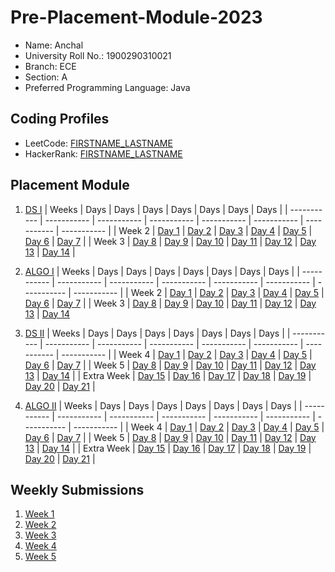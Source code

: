 # Pre-Placement-Module-2023

- Name: Anchal
- University Roll No.: 1900290310021
- Branch: ECE
- Section: A 
- Preferred Programming Language: Java

## Coding Profiles
- LeetCode: [FIRSTNAME_LASTNAME](https://leetcode.com/anchalohlan47/)
- HackerRank: [FIRSTNAME_LASTNAME](https://www.hackerrank.com/anchalohlan47)

## Placement Module
1. [DS I](https://github.com/anchalchaudhary47/Pre-Placement-Module-2023/tree/main/DS%20I)
    | Weeks | Days | Days | Days | Days | Days | Days | Days |
    | ----------- | ----------- | ----------- | ----------- | ----------- | ----------- | ----------- | ----------- | 
    | Week 2 | [Day 1](https://github.com/anchalchaudhary47/Pre-Placement-Module-2023/tree/main/DS%20I/Day%201) | [Day 2](https://github.com/anchalchaudhary47/Pre-Placement-Module-2023/tree/main/DS%20I/Day%202) | [Day 3](https://github.com/anchalchaudhary47/Pre-Placement-Module-2023/tree/main/DS%20I/Day%203) | [Day 4](https://github.com/anchalchaudhary47/Pre-Placement-Module-2023/tree/main/DS%20I/Day%204) | [Day 5](https://github.com/anchalchaudhary47/Pre-Placement-Module-2023/tree/main/DS%20I/Day%205) | [Day 6](https://github.com/anchalchaudhary47/Pre-Placement-Module-2023/tree/main/DS%20I/Day%206) | [Day 7](https://github.com/anchalchaudhary47/Pre-Placement-Module-2023/tree/main/DS%20I/Day%207) |
    | Week 3 | [Day 8](https://github.com/anchalchaudhary47/Pre-Placement-Module-2023/tree/main/DS%20I/Day%208) | [Day 9](https://github.com/anchalchaudhary47/Pre-Placement-Module-2023/tree/main/DS%20I/Day%209) | [Day 10](https://github.com/anchalchaudhary47/Pre-Placement-Module-2023/tree/main/DS%20I/Day%2010) | [Day 11](https://github.com/anchalchaudhary47/Pre-Placement-Module-2023/tree/main/DS%20I/Day%2011) | [Day 12](https://github.com/anchalchaudhary47/Pre-Placement-Module-2023/tree/main/DS%20I/Day%2012) | [Day 13](https://github.com/anchalchaudhary47/Pre-Placement-Module-2023/tree/main/DS%20I/Day%2013) | [Day 14](https://github.com/anchalchaudhary47/Pre-Placement-Module-2023/tree/main/DS%20I/Day%2014) |
    
2. [ALGO I](https://github.com/anchalchaudhary47/Pre-Placement-Module-2023/tree/main/ALGO%20I)
    | Weeks | Days | Days | Days | Days | Days | Days | Days |
    | ----------- | ----------- | ----------- | ----------- | ----------- | ----------- | ----------- | ----------- |
    | Week 2 | [Day 1](https://github.com/anchalchaudhary47/Pre-Placement-Module-2023/tree/main/ALGO%20I/Day%201) | [Day 2](https://github.com/anchalchaudhary47/Pre-Placement-Module-2023/tree/main/ALGO%20I/Day%202) | [Day 3](https://github.com/anchalchaudhary47/Pre-Placement-Module-2023/tree/main/ALGO%20I/Day%203) | [Day 4](https://github.com/anchalchaudhary47/Pre-Placement-Module-2023/tree/main/ALGO%20I/Day%204) | [Day 5](https://github.com/anchalchaudhary47/Pre-Placement-Module-2023/tree/main/ALGO%20I/Day%205) | [Day 6](https://github.com/anchalchaudhary47/Pre-Placement-Module-2023/tree/main/ALGO%20I/Day%206) | [Day 7](https://github.com/anchalchaudhary47/Pre-Placement-Module-2023/tree/main/ALGO%20I/Day%207) |
    | Week 3 | [Day 8](https://github.com/anchalchaudhary47/Pre-Placement-Module-2023/tree/main/ALGO%20I/Day%208) | [Day 9](https://github.com/anchalchaudhary47/Pre-Placement-Module-2023/tree/main/ALGO%20I/Day%209) | [Day 10](https://github.com/anchalchaudhary47/Pre-Placement-Module-2023/tree/main/ALGO%20I/Day%2010) | [Day 11](https://github.com/anchalchaudhary47/Pre-Placement-Module-2023/tree/main/ALGO%20I/Day%2011) | [Day 12](https://github.com/anchalchaudhary47/Pre-Placement-Module-2023/tree/main/ALGO%20I/Day%2012) | [Day 13](https://github.com/anchalchaudhary47/Pre-Placement-Module-2023/tree/main/ALGO%20I/Day%2013) | [Day 14](https://github.com/anchalchaudhary47/Pre-Placement-Module-2023/tree/main/ALGO%20I/Day%2014)  
    
3. [DS II](https://github.com/anchalchaudhary47/Pre-Placement-Module-2023/tree/main/DS%20II)
    | Weeks | Days | Days | Days | Days | Days | Days | Days |
    | ----------- | ----------- | ----------- | ----------- | ----------- | ----------- | ----------- | ----------- |
    | Week 4 | [Day 1](https://github.com/anchalchaudhary47/Pre-Placement-Module-2023/tree/main/DS%20II/Day%201) | [Day 2](https://github.com/anchalchaudhary47/Pre-Placement-Module-2023/tree/main/DS%20II/Day%202) | [Day 3](https://github.com/anchalchaudhary47/Pre-Placement-Module-2023/tree/main/DS%20II/Day%203) | [Day 4](https://github.com/anchalchaudhary47/Pre-Placement-Module-2023/tree/main/DS%20II/Day%204) | [Day 5](https://github.com/anchalchaudhary47/Pre-Placement-Module-2023/tree/main/DS%20II/Day%205) | [Day 6](https://github.com/anchalchaudhary47/Pre-Placement-Module-2023/tree/main/DS%20II/Day%206) | [Day 7](https://github.com/anchalchaudhary47/Pre-Placement-Module-2023/tree/main/DS%20II/Day%207) | 
    | Week 5 | [Day 8](https://github.com/anchalchaudhary47/Pre-Placement-Module-2023/tree/main/DS%20II/Day%208) | [Day 9](https://github.com/anchalchaudhary47/Pre-Placement-Module-2023/tree/main/DS%20II/Day%209) | [Day 10](https://github.com/anchalchaudhary47/Pre-Placement-Module-2023/tree/main/DS%20II/Day%2010) | [Day 11](https://github.com/anchalchaudhary47/Pre-Placement-Module-2023/tree/main/DS%20II/Day%2011) | [Day 12](https://github.com/anchalchaudhary47/Pre-Placement-Module-2023/tree/main/DS%20II/Day%2012) | [Day 13](https://github.com/anchalchaudhary47/Pre-Placement-Module-2023/tree/main/DS%20II/Day%2013) | [Day 14](https://github.com/anchalchaudhary47/Pre-Placement-Module-2023/tree/main/DS%20II/Day%2014) |
    | Extra Week | [Day 15](https://github.com/anchalchaudhary47/Pre-Placement-Module-2023/tree/main/DS%20II/Day%2015) | [Day 16](https://github.com/anchalchaudhary47/Pre-Placement-Module-2023/tree/main/DS%20II/Day%2016) | [Day 17](https://github.com/anchalchaudhary47/Pre-Placement-Module-2023/tree/main/DS%20II/Day%2017) | [Day 18](https://github.com/anchalchaudhary47/Pre-Placement-Module-2023/tree/main/DS%20II/Day%2018) | [Day 19](https://github.com/anchalchaudhary47/Pre-Placement-Module-2023/tree/main/DS%20II/Day%2019) | [Day 20](https://github.com/anchalchaudhary47/Pre-Placement-Module-2023/tree/main/DS%20II/Day%2020) | [Day 21](https://github.com/anchalchaudhary47/Pre-Placement-Module-2023/tree/main/DS%20II/Day%2021) |
    
4. [ALGO II](https://github.com/anchalchaudhary47/Pre-Placement-Module-2023/tree/main/ALGO%20II)
    | Weeks | Days | Days | Days | Days | Days | Days | Days |
    | ----------- | ----------- | ----------- | ----------- | ----------- | ----------- | ----------- | ----------- |
    | Week 4 | [Day 1](https://github.com/anchalchaudhary47/Pre-Placement-Module-2023/tree/main/ALGO%20II/Day%201) | [Day 2](https://github.com/anchalchaudhary47/Pre-Placement-Module-2023/tree/main/ALGO%20II/Day%202) | [Day 3](https://github.com/anchalchaudhary47/Pre-Placement-Module-2023/tree/main/ALGO%20II/Day%203) | [Day 4](https://github.com/anchalchaudhary47/Pre-Placement-Module-2023/tree/main/ALGO%20II/Day%204) | [Day 5](https://github.com/anchalchaudhary47/Pre-Placement-Module-2023/tree/main/ALGO%20II/Day%205) | [Day 6](https://github.com/anchalchaudhary47/Pre-Placement-Module-2023/tree/main/ALGO%20II/Day%206) | [Day 7](https://github.com/anchalchaudhary47/Pre-Placement-Module-2023/tree/main/ALGO%20II/Day%207) |
    | Week 5 | [Day 8](https://github.com/anchalchaudhary47/Pre-Placement-Module-2023/tree/main/ALGO%20II/Day%208) | [Day 9](https://github.com/anchalchaudhary47/Pre-Placement-Module-2023/tree/main/ALGO%20II/Day%209) | [Day 10](https://github.com/anchalchaudhary47/Pre-Placement-Module-2023/tree/main/ALGO%20II/Day%2010) | [Day 11](https://github.com/anchalchaudhary47/Pre-Placement-Module-2023/tree/main/ALGO%20II/Day%2011) | [Day 12](https://github.com/anchalchaudhary47/Pre-Placement-Module-2023/tree/main/ALGO%20II/Day%2012) | [Day 13](https://github.com/anchalchaudhary47/Pre-Placement-Module-2023/tree/main/ALGO%20II/Day%2013) | [Day 14](https://github.com/anchalchaudhary47/Pre-Placement-Module-2023/tree/main/ALGO%20II/Day%2014) |
    | Extra Week | [Day 15](https://github.com/anchalchaudhary47/Pre-Placement-Module-2023/tree/main/ALGO%20II/Day%2015) | [Day 16](https://github.com/anchalchaudhary47/Pre-Placement-Module-2023/tree/main/ALGO%20II/Day%2016) | [Day 17](https://github.com/anchalchaudhary47/Pre-Placement-Module-2023/tree/main/ALGO%20II/Day%2017) | [Day 18](https://github.com/anchalchaudhary47/Pre-Placement-Module-2023/tree/main/ALGO%20II/Day%2018) | [Day 19](https://github.com/anchalchaudhary47/Pre-Placement-Module-2023/tree/main/ALGO%20II/Day%2019) | [Day 20](https://github.com/anchalchaudhary47/Pre-Placement-Module-2023/tree/main/ALGO%20II/Day%2020) | [Day 21](https://github.com/anchalchaudhary47/Pre-Placement-Module-2023/tree/main/ALGO%20II/Day%2021) |

## Weekly Submissions
1. [Week 1](https://github.com/anchalchaudhary47/Pre-Placement-Module-2023/tree/main/Weekly%20Submissions/Week%201)
2. [Week 2](https://github.com/anchalchaudhary47/Pre-Placement-Module-2023/tree/main/Weekly%20Submissions/Week%202)
3. [Week 3](https://github.com/anchalchaudhary47/Pre-Placement-Module-2023/tree/main/Weekly%20Submissions/Week%203)
4. [Week 4](https://github.com/anchalchaudhary47/Pre-Placement-Module-2023/tree/main/Weekly%20Submissions/Week%204)
5. [Week 5](https://github.com/anchalchaudhary47/Pre-Placement-Module-2023/tree/main/Weekly%20Submissions/Week%205)

